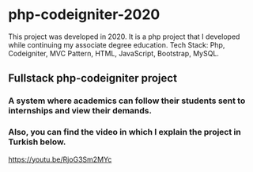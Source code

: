 # php-codeigniter-2020
This project was developed in 2020. It is a php project that I developed while continuing my associate degree education.  Tech Stack: Php, Codeigniter, MVC Pattern, HTML, JavaScript, Bootstrap, MySQL.

## Fullstack php-codeigniter project
### A system where academics can follow their students sent to internships and view their demands. 

### Also, you can find the video in which I explain the project in Turkish below.

https://youtu.be/RjoG3Sm2MYc
